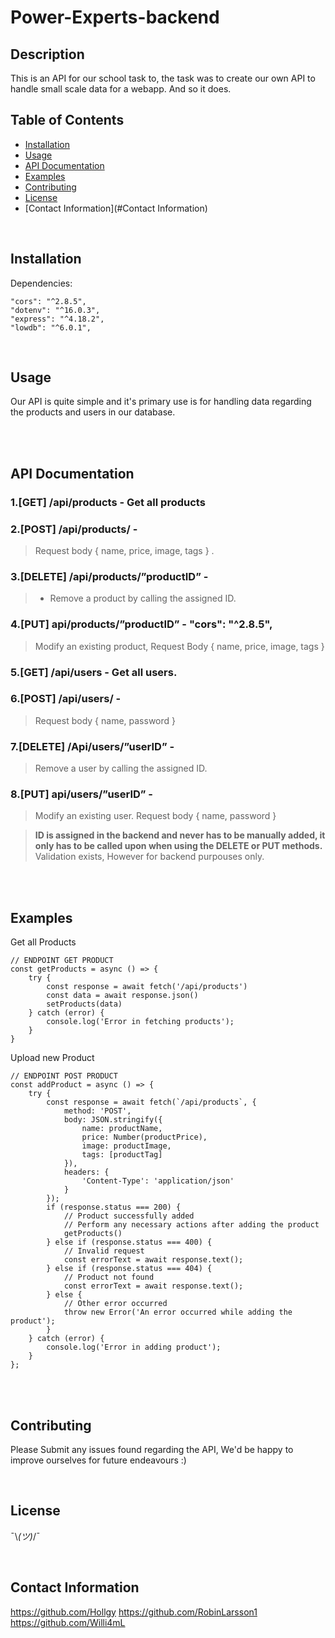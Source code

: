 # Power-Experts-backend

## Description
This is an API for our school task to, the task was to create our own API to handle small scale data for a webapp.
And so it does.

## Table of Contents
- [Installation](#installation)
- [Usage](#usage)
- [API Documentation](#api-documentation)
- [Examples](#examples)
- [Contributing](#Contributing)
- [License](#License)
- [Contact Information](#Contact Information)





<br>


## Installation
<a name="installation"></a>
Dependencies:

    "cors": "^2.8.5",
    "dotenv": "^16.0.3",
    "express": "^4.18.2",
    "lowdb": "^6.0.1",

<br>

## Usage
<a name="usage"></a>
Our API is quite simple and it's primary use is for handling data regarding the products and users in our database. 




<br>
<br>



## API Documentation
<a name="api-documentation"></a>

### 1.[GET]  /api/products - Get all products
### 2.[POST]  /api/products/ - 
> Request body { name, price, image, tags } .
### 3.[DELETE] /api/products/”productID” -
> - Remove a product by calling the assigned ID.
### 4.[PUT] api/products/”productID” - "cors": "^2.8.5",
> Modify an existing product, Request Body { name, price, image, tags }
### 5.[GET] /api/users - Get all users.
### 6.[POST] /api/users/ - 
> Request body { name, password }
### 7.[DELETE]  /Api/users/”userID” -
> Remove a user by calling the assigned ID.
### 8.[PUT] api/users/”userID” -
> Modify an existing user. Request body { name, password }

> **ID is assigned in the backend and never has to be manually added, it only has to be called upon when using the DELETE or PUT methods.**
> Validation exists, However for backend purpouses only.




<br>
<br>


## Examples
<a name="examples"></a>
Get all Products 

    // ENDPOINT GET PRODUCT
    const getProducts = async () => {
        try {
            const response = await fetch('/api/products')
            const data = await response.json()
            setProducts(data)
        } catch (error) {
            console.log('Error in fetching products');
        }
    }
    
Upload new Product

    // ENDPOINT POST PRODUCT
    const addProduct = async () => {
        try {
            const response = await fetch(`/api/products`, {
                method: 'POST',
                body: JSON.stringify({
                    name: productName,
                    price: Number(productPrice),
                    image: productImage,
                    tags: [productTag]
                }),
                headers: {
                    'Content-Type': 'application/json'
                }
            });
            if (response.status === 200) {
                // Product successfully added
                // Perform any necessary actions after adding the product
                getProducts()
            } else if (response.status === 400) {
                // Invalid request
                const errorText = await response.text();
            } else if (response.status === 404) {
                // Product not found
                const errorText = await response.text();
            } else {
                // Other error occurred
                throw new Error('An error occurred while adding the product');
            }
        } catch (error) {
            console.log('Error in adding product');
        }
    };



<br>
<br>

## Contributing
Please Submit any issues found regarding the API, We'd be happy to improve ourselves for future endeavours :)


<br>

## License
¯\\_(ツ)_/¯ 


<br>


## Contact Information
https://github.com/Hollgy
https://github.com/RobinLarsson1
https://github.com/Willi4mL


